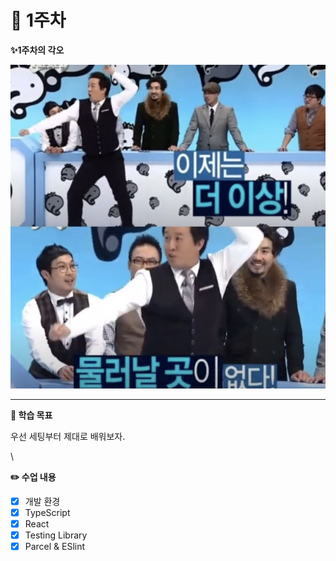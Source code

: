 # 🐣 1주차

**✨1주차의 각오**

![없다없다](public/1week.png)

***

**🚩 학습 목표**

우선 세팅부터 제대로 배워보자.

\


**✏️ 수업 내용**

* [x] 개발 환경
* [x] TypeScript
* [x] React
* [x] Testing Library
* [x] Parcel & ESlint
